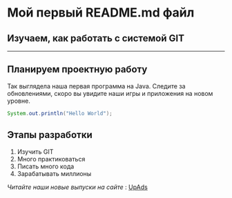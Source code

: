 # Мой первый README.md файл
## Изучаем, как работать с системой GIT

---

## Планируем проектную работу
Так выглядела наша первая программа на Java. Следите за обновлениями, скоро вы увидите наши игры и приложения на новом уровне.


```java
System.out.println("Hello World");
```

## Этапы разработки
1. Изучить GIT
2. Много практиковаться
3. Писать много кода
4. Зарабатывать миллионы

*Читайте наши новые выпуски на сайте* : [UpAds](https://upads.ru "Нажми тут и перейдите на сайт")